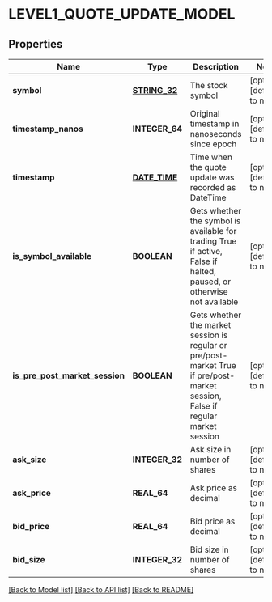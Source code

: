 # LEVEL1_QUOTE_UPDATE_MODEL

## Properties
Name | Type | Description | Notes
------------ | ------------- | ------------- | -------------
**symbol** | [**STRING_32**](STRING_32.md) | The stock symbol | [optional] [default to null]
**timestamp_nanos** | **INTEGER_64** | Original timestamp in nanoseconds since epoch | [optional] [default to null]
**timestamp** | [**DATE_TIME**](DATE_TIME.md) | Time when the quote update was recorded as DateTime | [optional] [default to null]
**is_symbol_available** | **BOOLEAN** | Gets whether the symbol is available for trading True if active, False if halted, paused, or otherwise not available | [optional] [default to null]
**is_pre_post_market_session** | **BOOLEAN** | Gets whether the market session is regular or pre/post-market True if pre/post-market session, False if regular market session | [optional] [default to null]
**ask_size** | **INTEGER_32** | Ask size in number of shares | [optional] [default to null]
**ask_price** | **REAL_64** | Ask price as decimal | [optional] [default to null]
**bid_price** | **REAL_64** | Bid price as decimal | [optional] [default to null]
**bid_size** | **INTEGER_32** | Bid size in number of shares | [optional] [default to null]

[[Back to Model list]](../README.md#documentation-for-models) [[Back to API list]](../README.md#documentation-for-api-endpoints) [[Back to README]](../README.md)


